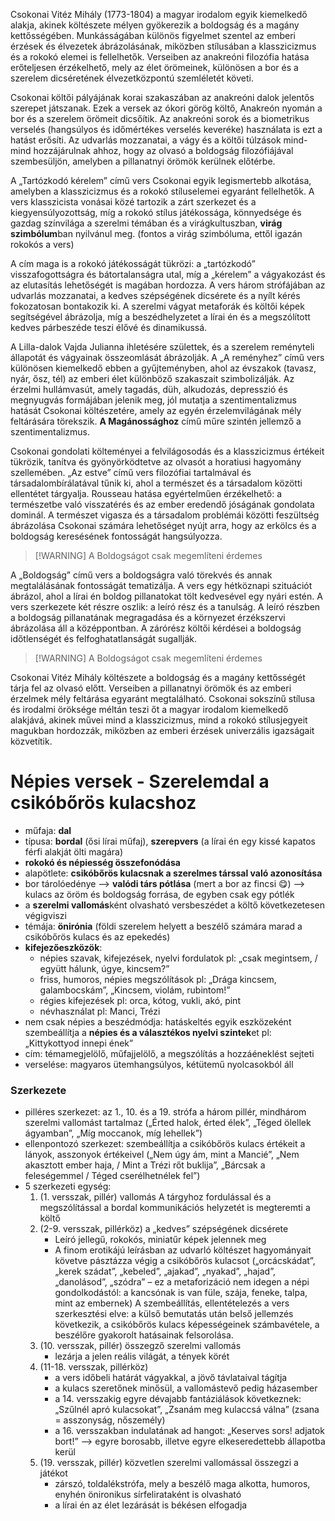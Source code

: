Csokonai Vitéz Mihály (1773-1804) a magyar irodalom egyik kiemelkedő alakja, akinek költészete mélyen gyökerezik a boldogság és a magány kettősségében. Munkásságában különös figyelmet szentel az emberi érzések és élvezetek ábrázolásának, miközben stílusában a klasszicizmus és a rokokó elemei is fellelhetők. Verseiben az anakreóni filozófia hatása erőteljesen érzékelhető, mely az élet örömeinek, különösen a bor és a szerelem dicséretének élvezetközpontú szemléletét követi.

Csokonai költői pályájának korai szakaszában az anakreóni dalok jelentős szerepet játszanak. Ezek a versek az ókori görög költő, Anakreón nyomán a bor és a szerelem örömeit dicsőítik. Az anakreóni sorok és a biometrikus verselés (hangsúlyos és időmértékes verselés keveréke) használata is ezt a hatást erősíti. Az udvarlás mozzanatai, a vágy és a költői túlzások mind-mind hozzájárulnak ahhoz, hogy az olvasó a boldogság filozófiájával szembesüljön, amelyben a pillanatnyi örömök kerülnek előtérbe.

A „Tartózkodó kérelem” című vers Csokonai egyik legismertebb alkotása, amelyben a klasszicizmus és a rokokó stíluselemei egyaránt fellelhetők. A vers klasszicista vonásai közé tartozik a zárt szerkezet és a kiegyensúlyozottság, míg a rokokó stílus játékossága, könnyedsége és gazdag színvilága a szerelmi témában és a virágkultuszban, **virág szimbólum**ban nyilvánul meg. (fontos a virág szimbóluma, ettől igazán rokokós a vers)

A cím maga is a rokokó játékosságát tükrözi: a „tartózkodó” visszafogottságra és bátortalanságra utal, míg a „kérelem” a vágyakozást és az elutasítás lehetőségét is magában hordozza. A vers három strófájában az udvarlás mozzanatai, a kedves szépségének dicsérete és a nyílt kérés fokozatosan bontakozik ki. A szerelmi vágyat metaforák és költői képek segítségével ábrázolja, míg a beszédhelyzetet a lírai én és a megszólított kedves párbeszéde teszi élővé és dinamikussá.

A Lilla-dalok Vajda Julianna ihletésére születtek, és a szerelem reményteli állapotát és vágyainak összeomlását ábrázolják. A „A reményhez” című vers különösen kiemelkedő ebben a gyűjteményben, ahol az évszakok (tavasz, nyár, ősz, tél) az emberi élet különböző szakaszait szimbolizálják. Az érzelmi hullámvasút, amely tagadás, düh, alkudozás, depresszió és megnyugvás formájában jelenik meg, jól mutatja a szentimentalizmus hatását Csokonai költészetére, amely az egyén érzelemvilágának mély feltárására törekszik. **A Magánossághoz** című műre szintén jellemző a szentimentalizmus. 

Csokonai gondolati költeményei a felvilágosodás és a klasszicizmus értékeit tükrözik, tanítva és gyönyörködtetve az olvasót a horatiusi hagyomány szellemében. „Az estve” című vers filozófiai tartalmával és társadalombírálatával tűnik ki, ahol a természet és a társadalom közötti ellentétet tárgyalja. Rousseau hatása egyértelműen érzékelhető: a természetbe való visszatérés és az ember eredendő jóságának gondolata dominál. A természet vigasza és a társadalom problémái közötti feszültség ábrázolása Csokonai számára lehetőséget nyújt arra, hogy az erkölcs és a boldogság keresésének fontosságát hangsúlyozza.

> [!WARNING] A Boldogságot csak megemlíteni érdemes

A „Boldogság” című vers a boldogságra való törekvés és annak megtalálásának fontosságát tematizálja. A vers egy hétköznapi szituációt ábrázol, ahol a lírai én boldog pillanatokat tölt kedvesével egy nyári estén. A vers szerkezete két részre oszlik: a leíró rész és a tanulság. A leíró részben a boldogság pillanatának megragadása és a környezet érzékszervi ábrázolása áll a középpontban. A zárórész költői kérdései a boldogság időtlenségét és felfoghatatlanságát sugallják. 

> [!WARNING] A Boldogságot csak megemlíteni érdemes

Csokonai Vitéz Mihály költészete a boldogság és a magány kettősségét tárja fel az olvasó előtt. Verseiben a pillanatnyi örömök és az emberi érzelmek mély feltárása egyaránt megtalálható. Csokonai sokszínű stílusa és irodalmi öröksége méltán teszi őt a magyar irodalom kiemelkedő alakjává, akinek művei mind a klasszicizmus, mind a rokokó stílusjegyeit magukban hordozzák, miközben az emberi érzések univerzális igazságait közvetítik.

# Népies versek - Szerelemdal a csikóbőrös kulacshoz

- műfaja: **dal**
- típusa: **bordal** (ősi lírai műfaj), **szerepvers** (a lírai én egy kissé kapatos férfi alakját ölti magára)
- **rokokó és népiesség összefonódása**
- alapötlete: **csikóbőrös kulacsnak a szerelmes társsal való azonosítása**
- bor tárolóedénye —> **valódi társ pótlása** (mert a bor az fincsi 😋) —> kulacs az öröm és boldogság forrása, de egyben csak egy pótlék
- a **szerelmi vallomás**ként olvasható versbeszédet a költő következetesen végigviszi
- témája: **önirónia** (földi szerelem helyett a beszélő számára marad a csikóbőrös kulacs és az epekedés)
- **kifejezőeszközök**:
	- népies szavak, kifejezések, nyelvi fordulatok
		pl: „csak megintsem, / együtt hálunk, úgye, kincsem?”
	- friss, humoros, népies megszólítások
		pl: „Drága kincsem, galambocskám”, „Kincsem, violám, rubintom!”
	- régies kifejezések
		pl: orca, kótog, vukli, akó, pint
	- névhasználat
		pl: Manci, Trézi
- nem csak népies a beszédmódja: hatáskeltés egyik eszközeként szembeállítja a **népies és a választékos nyelvi szintek**et
	pl: „Kittykottyod innepi ének”
- cím: témamegjelölő, műfajjelölő, a megszólítás a hozzáéneklést sejteti
- verselése: magyaros ütemhangsúlyos, kétütemű nyolcasokból áll

### Szerkezete

- pilléres szerkezet: az 1., 10. és a 19. strófa a három pillér, mindhárom szerelmi vallomást tartalmaz
	(„Érted halok, érted élek”, „Téged ölellek ágyamban”, „Míg moccanok, míg lehellek”)
- ellenpontozó szerkezet: szembeállítja a csikóbőrös kulacs értékeit a lányok, asszonyok értékeivel
	(„Nem úgy ám, mint a Mancié”, „Nem akasztott ember haja, / Mint a Trézi rőt buklija”, „Bárcsak a feleségemmel / Téged cserélhetnélek fel”)
- 5 szerkezeti egység:
	1. (1. versszak, pillér) vallomás
		A tárgyhoz fordulással és a megszólítással a bordal kommunikációs helyzetét is megteremti a költő
	2. (2-9. versszak, pillérköz) a „kedves” szépségének dicsérete
		- Leíró jellegű, rokokós, miniatűr képek jelennek meg
		- A finom erotikájú leírásban az udvarló költészet hagyományait követve pásztázza végig a csikóbőrös kulacsot
			(„orcácskádat”, „kerek szádat”, „kebeled”, „ajakad”, „nyakad”, „hajad”, „danolásod”, „szódra” – ez a metaforizáció nem idegen a népi gondolkodástól: a kancsónak is van füle, szája, feneke, talpa, mint az embernek)
		A szembeállítás, ellentételezés a vers szerkesztési elve: a külső bemutatás után belső jellemzés következik, a csikóbőrös kulacs képességeinek számbavétele, a beszélőre gyakorolt hatásainak felsorolása.
	3. (10. versszak, pillér) összegző szerelmi vallomás
		- lezárja a jelen reális világát, a tények körét
	4. (11-18. versszak, pillérköz)
		- a vers időbeli határát vágyakkal, a jövő távlataival tágítja
		- a kulacs szeretőnek minősül, a vallomástevő pedig házasember
		- a 14. versszakig egyre dévajabb fantáziálások következnek: „Szűlnél apró kulacsokat”, „Zsanám meg kulaccsá válna” (zsana = asszonyság, nőszemély)
		- a 16. versszakban indulatának ad hangot: „Keserves sors! adjatok bort!” —> egyre borosabb, illetve egyre elkeseredettebb állapotba kerül
	5. (19. versszak, pillér) közvetlen szerelmi vallomással összegzi a játékot
		- zárszó, toldalékstrófa, mely a beszélő maga alkotta, humoros, enyhén önironikus sírfelirataként is olvasható
		- a lírai én az élet lezárását is békésen elfogadja